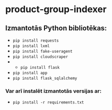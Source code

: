 # product-group-indexer
## Izmantotās Python bibliotēkas:
- `pip install requests`
- `pip install lxml`
- `pip install fake-useragent`
- `pip install cloudscraper`
- - `pip install flask`
- `pip install app`
- `pip install flask_sqlalchemy`
### Var arī instalēt izmantotās versijas ar:
- `pip install -r requirements.txt`
